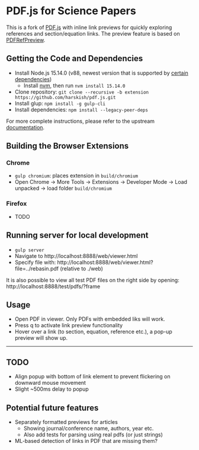 # PDF.js for Science Papers

This is a fork of [PDF.js](https://mozilla.github.io/pdf.js/) with inline link previews for quickly exploring references and section/equation links. The preview feature is based on [PDFRefPreview](https://github.com/belinghy/PDFRefPreview.git).

## Getting the Code and Dependencies
- Install Node.js 15.14.0 (v88, newest version that is supported by [certain dependencies](https://github.com/node-gfx/node-canvas-prebuilt/releases))
    - Install [nvm](https://github.com/nvm-sh/nvm#installing-and-updating), then run `nvm install 15.14.0`
- Clone repository: `git clone --recursive -b extension https://github.com/harskish/pdf.js.git`
- Install glup: `npm install -g gulp-cli`
- Install dependencies: `npm install --legacy-peer-deps`

For more complete instructions, please refer to the upstream [documentation](https://github.com/mozilla/pdf.js/blob/master/README.md).

## Building the Browser Extensions

### Chrome
- `gulp chromium`: places extension in `build/chromium`
- Open Chrome -> More Tools -> Extensions -> Developer Mode -> Load unpacked -> load folder `build/chromium`

### Firefox
- TODO

## Running server for local development
- `gulp server`
- Navigate to http://localhost:8888/web/viewer.html
- Specify file with: http://localhost:8888/web/viewer.html?file=../rebasin.pdf (relative to ./web)

It is also possible to view all test PDF files on the right side by opening: http://localhost:8888/test/pdfs/?frame


## Usage
- Open PDF in viewer. Only PDFs with embedded liks will work.
- Press q to activate link preview functionality
- Hover over a link (to section, equation, reference etc.), a pop-up preview will show up.

________________________________________________________________________________

## TODO
- Align popup with bottom of link element to prevent flickering on downward mouse movement
- Slight ~500ms delay to popup

## Potential future features
- Separately formatted previews for articles
    - Showing journal/conference name, authors, year etc.
    - Also add tests for parsing using real pdfs (or just strings)
- ML-based detection of links in PDF that are missing them?
